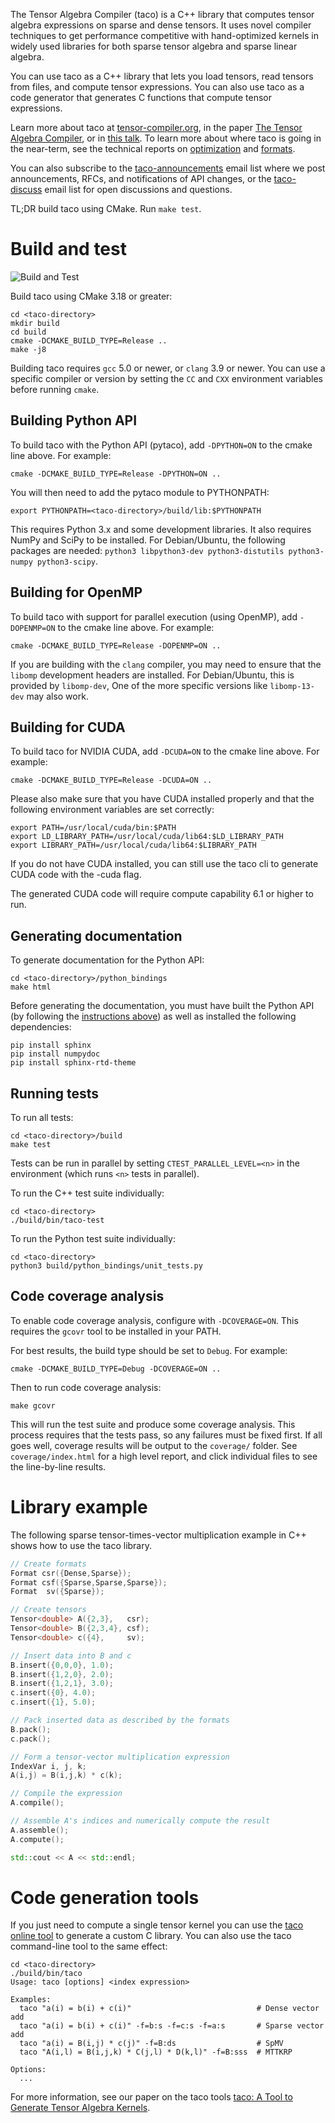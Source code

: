 The Tensor Algebra Compiler (taco) is a C++ library that computes
tensor algebra expressions on sparse and dense tensors.  It uses novel
compiler techniques to get performance competitive with hand-optimized
kernels in widely used libraries for both sparse tensor algebra and
sparse linear algebra.

You can use taco as a C++ library that lets you load tensors, read
tensors from files, and compute tensor expressions.  You can also use
taco as a code generator that generates C functions that compute
tensor expressions.

Learn more about taco at
[tensor-compiler.org](http://tensor-compiler.org), in the paper
[The Tensor Algebra Compiler](http://tensor-compiler.org/files/kjolstad-oopsla17-tensor-compiler.pdf),
or in [this talk](https://youtu.be/Kffbzf9etLE).  To learn more about
where taco is going in the near-term, see the technical reports on
[optimization](https://arxiv.org/abs/1802.10574) and
[formats](https://arxiv.org/abs/1804.10112).

You can also subscribe to the
[taco-announcements](https://lists.csail.mit.edu/mailman/listinfo/taco-announcements)
email list where we post announcements, RFCs, and notifications of API
changes, or the [taco-discuss](https://lists.csail.mit.edu/mailman/listinfo/taco-discuss)
email list for open discussions and questions.

TL;DR build taco using CMake. Run `make test`.


# Build and test
![Build and Test](https://github.com/RSenApps/taco/workflows/Build%20and%20Test/badge.svg?branch=master)

Build taco using CMake 3.18 or greater:

    cd <taco-directory>
    mkdir build
    cd build
    cmake -DCMAKE_BUILD_TYPE=Release ..
    make -j8

Building taco requires `gcc` 5.0 or newer, or `clang` 3.9 or newer.  You can
use a specific compiler or version by setting the `CC` and `CXX` environment
variables before running `cmake`.

## Building Python API
To build taco with the Python API (pytaco), add `-DPYTHON=ON` to the cmake line above. For example:

    cmake -DCMAKE_BUILD_TYPE=Release -DPYTHON=ON ..

You will then need to add the pytaco module to PYTHONPATH:

    export PYTHONPATH=<taco-directory>/build/lib:$PYTHONPATH

This requires Python 3.x and some development libraries.  It also requires
NumPy and SciPy to be installed.  For Debian/Ubuntu, the following packages
are needed: `python3 libpython3-dev python3-distutils python3-numpy python3-scipy`.

## Building for OpenMP
To build taco with support for parallel execution (using OpenMP), add `-DOPENMP=ON` to the cmake line above. For example:

    cmake -DCMAKE_BUILD_TYPE=Release -DOPENMP=ON ..

If you are building with the `clang` compiler, you may need to ensure that
the `libomp` development headers are installed.  For Debian/Ubuntu, this is
provided by `libomp-dev`, One of the more specific versions like
`libomp-13-dev` may also work.

## Building for CUDA
To build taco for NVIDIA CUDA, add `-DCUDA=ON` to the cmake line above. For example:

    cmake -DCMAKE_BUILD_TYPE=Release -DCUDA=ON ..

Please also make sure that you have CUDA installed properly and that the following environment variables are set correctly:

    export PATH=/usr/local/cuda/bin:$PATH
    export LD_LIBRARY_PATH=/usr/local/cuda/lib64:$LD_LIBRARY_PATH
    export LIBRARY_PATH=/usr/local/cuda/lib64:$LIBRARY_PATH

If you do not have CUDA installed, you can still use the taco cli to generate CUDA code with the -cuda flag.

The generated CUDA code will require compute capability 6.1 or higher to run.

## Generating documentation
To generate documentation for the Python API:

    cd <taco-directory>/python_bindings
    make html

Before generating the documentation, you must have built the Python API (by
following the [instructions above](#building-python-api)) as well as installed
the following dependencies:

    pip install sphinx
    pip install numpydoc
    pip install sphinx-rtd-theme

## Running tests
To run all tests:

    cd <taco-directory>/build
    make test

Tests can be run in parallel by setting `CTEST_PARALLEL_LEVEL=<n>` in the environment (which runs `<n>` tests in parallel).

To run the C++ test suite individually:

    cd <taco-directory>
    ./build/bin/taco-test

To run the Python test suite individually:

    cd <taco-directory>
    python3 build/python_bindings/unit_tests.py


## Code coverage analysis

To enable code coverage analysis, configure with `-DCOVERAGE=ON`.  This requires
the `gcovr` tool to be installed in your PATH.

For best results, the build type should be set to `Debug`.  For example:

    cmake -DCMAKE_BUILD_TYPE=Debug -DCOVERAGE=ON ..

Then to run code coverage analysis:

    make gcovr

This will run the test suite and produce some coverage analysis.  This process
requires that the tests pass, so any failures must be fixed first.
If all goes well, coverage results will be output to the `coverage/` folder.
See `coverage/index.html` for a high level report, and click individual files
to see the line-by-line results.

# Library example

The following sparse tensor-times-vector multiplication example in C++
shows how to use the taco library.

```C++
// Create formats
Format csr({Dense,Sparse});
Format csf({Sparse,Sparse,Sparse});
Format  sv({Sparse});

// Create tensors
Tensor<double> A({2,3},   csr);
Tensor<double> B({2,3,4}, csf);
Tensor<double> c({4},     sv);

// Insert data into B and c
B.insert({0,0,0}, 1.0);
B.insert({1,2,0}, 2.0);
B.insert({1,2,1}, 3.0);
c.insert({0}, 4.0);
c.insert({1}, 5.0);

// Pack inserted data as described by the formats
B.pack();
c.pack();

// Form a tensor-vector multiplication expression
IndexVar i, j, k;
A(i,j) = B(i,j,k) * c(k);

// Compile the expression
A.compile();

// Assemble A's indices and numerically compute the result
A.assemble();
A.compute();

std::cout << A << std::endl;
```


# Code generation tools

If you just need to compute a single tensor kernel you can use the
[taco online tool](http://tensor-compiler.org/codegen.html) to generate
a custom C library.  You can also use the taco command-line tool to
the same effect:

    cd <taco-directory>
    ./build/bin/taco
    Usage: taco [options] <index expression>

    Examples:
      taco "a(i) = b(i) + c(i)"                            # Dense vector add
      taco "a(i) = b(i) + c(i)" -f=b:s -f=c:s -f=a:s       # Sparse vector add
      taco "a(i) = B(i,j) * c(j)" -f=B:ds                  # SpMV
      taco "A(i,l) = B(i,j,k) * C(j,l) * D(k,l)" -f=B:sss  # MTTKRP

    Options:
      ...

For more information, see our paper on the taco tools
[taco: A Tool to Generate Tensor Algebra Kernels](http://tensor-compiler.org/files/kjolstad-ase17-taco-tools.pdf).

